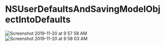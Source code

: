 # NSUserDefaultsAndSavingModelObjectIntoDefaults

![Screenshot 2019-11-20 at 9 57 58 AM](https://user-images.githubusercontent.com/38103919/69209369-f73c5d00-0b7c-11ea-8fc0-c89521966dfe.png)
![Screenshot 2019-11-20 at 9 58 03 AM](https://user-images.githubusercontent.com/38103919/69209370-f7d4f380-0b7c-11ea-9b8e-51273eae4f54.png)
